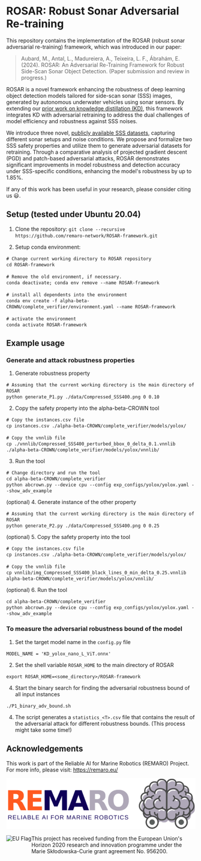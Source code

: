 # ROSAR: Robust Sonar Adversarial Re-training

This repository contains the implementation of the ROSAR (robust sonar adversarial re-training) framework, which was introduced in our paper:

> Aubard, M., Antal, L., Madureiera, A., Teixeira, L. F., Ábrahám, E. (2024). ROSAR: An Adversarial Re-Training Framework for Robust Side-Scan Sonar Object Detection. (Paper submission and review in progress.)

ROSAR is a novel framework enhancing the robustness of deep learning object detection models tailored for side-scan sonar (SSS) images, generated by autonomous underwater vehicles using sonar sensors. By extending our [prior work on knowledge distillation (KD)](https://github.com/remaro-network/KD-YOLOX-ViT), this framework integrates KD with adversarial retraining to address the dual challenges of model efficiency and robustness against SSS noises. 

We introduce three novel, [publicly available SSS datasets](https://zenodo.org/records/13692547), capturing different sonar setups and noise conditions. We propose and formalize two SSS safety properties and utilize them to generate adversarial datasets for retraining. Through a comparative analysis of projected gradient descent (PGD) and patch-based adversarial attacks, ROSAR demonstrates significant improvements in model robustness and detection accuracy under SSS-specific conditions, enhancing the model's robustness by up to 1.85%.

If any of this work has been useful in your research, please consider citing us 😃.

## Setup (tested under Ubuntu 20.04)

1. Clone the repository:
`git clone --recursive https://github.com/remaro-network/ROSAR-framework.git`

2. Setup conda environment:
```
# Change current working directory to ROSAR repository
cd ROSAR-framework

# Remove the old environment, if necessary.
conda deactivate; conda env remove --name ROSAR-framework

# install all dependents into the environment
conda env create -f alpha-beta-CROWN/complete_verifier/environment.yaml --name ROSAR-framework

# activate the environment
conda activate ROSAR-framework
```

## Example usage

### Generate and attack robustness properties

1. Generate robustness property
```
# Assuming that the current working directory is the main directory of ROSAR
python generate_P1.py ./data/Compressed_SSS400.png 0 0.10
```

2. Copy the safety property into the alpha-beta-CROWN tool
```
# Copy the instances.csv file
cp instances.csv ./alpha-beta-CROWN/complete_verifier/models/yolox/

# Copy the vnnlib file
cp ./vnnlib/Compressed_SSS400_perturbed_bbox_0_delta_0.1.vnnlib ./alpha-beta-CROWN/complete_verifier/models/yolox/vnnlib/
```
3. Run the tool
```
# Change directory and run the tool
cd alpha-beta-CROWN/complete_verifier
python abcrown.py --device cpu --config exp_configs/yolox/yolox.yaml --show_adv_example
```

(optional) 4. Generate instance of the other property
```
# Assuming that the current working directory is the main directory of ROSAR
python generate_P2.py ./data/Compressed_SSS400.png 0 0.25
```

(optional) 5. Copy the safety property into the tool
```
# Copy the instances.csv file
cp instances.csv ./alpha-beta-CROWN/complete_verifier/models/yolox/

# Copy the vnnlib file
cp vnnlib/img_Compressed_SSS400_black_lines_0_min_delta_0.25.vnnlib alpha-beta-CROWN/complete_verifier/models/yolox/vnnlib/
```

(optional) 6. Run the tool
```
cd alpha-beta-CROWN/complete_verifier
python abcrown.py --device cpu --config exp_configs/yolox/yolox.yaml --show_adv_example
```

### To measure the adversarial robustness bound of the model

1. Set the target model name in the `config.py` file
```
MODEL_NAME = 'KD_yolox_nano_L_ViT.onnx'
```

2. Set the shell variable `ROSAR_HOME` to the main directory of ROSAR
```
export ROSAR_HOME=<some_directory>/ROSAR-framework
```

4. Start the binary search for finding the adversarial robustness bound of all input instances
```
./P1_binary_adv_bound.sh
```

4. The script generates a `statistics_<T>.csv` file that contains the result of the adversarial attack for different robustness bounds. (This process might take some time!)

## Acknowledgements

This work is part of the Reliable AI for Marine Robotics (REMARO) Project. For more info, please visit: https://remaro.eu/

[<img src="media/remaro-right-1024.png">](https://remaro.eu/)

<a href="https://research-and-innovation.ec.europa.eu/funding/funding-opportunities/funding-programmes-and-open-calls/horizon-2020_en">
    <img align="left" height="60" alt="EU Flag" src="https://remaro.eu/wp-content/uploads/2020/09/flag_yellow_low.jpg">
</a>

This project has received funding from the European Union's Horizon 2020 research and innovation programme under the Marie Skłodowska-Curie grant agreement No. 956200.
